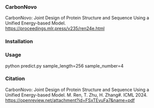 
###  CarbonNovo
CarbonNovo: Joint Design of Protein Structure and Sequence Using a Unified Energy-based Model.
<https://proceedings.mlr.press/v235/ren24e.html> 

### Installation


### Usage
python predict.py sample_length=256 sample_number=4

### Citation
CarbonNovo: Joint Design of Protein Structure and Sequence Using a Unified Energy-based Model. M. Ren, T. Zhu, H. Zhang#. ICML 2024. https://openreview.net/attachment?id=FSxTEvuFa7&name=pdf

